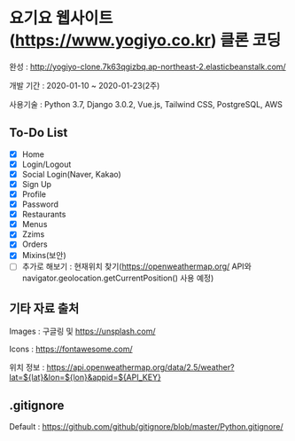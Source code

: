 # 요기요 웹사이트(https://www.yogiyo.co.kr) 클론 코딩

완성 : http://yogiyo-clone.7k63qgizbq.ap-northeast-2.elasticbeanstalk.com/

개발 기간 : 2020-01-10 ~ 2020-01-23(2주)

사용기술 : Python 3.7, Django 3.0.2, Vue.js, Tailwind CSS, PostgreSQL, AWS

## To-Do List

- [x] Home
- [x] Login/Logout
- [x] Social Login(Naver, Kakao)
- [x] Sign Up
- [x] Profile
- [x] Password
- [x] Restaurants
- [x] Menus
- [x] Zzims
- [x] Orders
- [x] Mixins(보안)
- [ ] 추가로 해보기 : 현재위치 찾기(https://openweathermap.org/ API와 navigator.geolocation.getCurrentPosition() 사용 예정)

## 기타 자료 출처

Images : 구글링 및 https://unsplash.com/

Icons : https://fontawesome.com/

위치 정보 : https://api.openweathermap.org/data/2.5/weather?lat=${lat}&lon=${lon}&appid=${API_KEY}

## .gitignore

Default : https://github.com/github/gitignore/blob/master/Python.gitignore/
